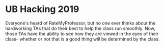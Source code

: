 # UB Hacking 2019
Everyone's heard of RateMyProfessor, but no one ever thinks about the hardworking TAs that do their best to help the class run smoothly. Now, those TAs have the ability to see how they are viewed in the eyes of their class- whether or not that is a good thing will be determined by the class.
